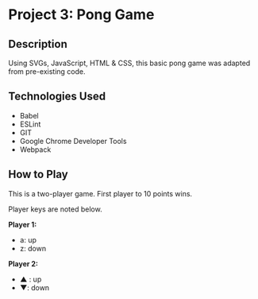 # Project 3: Pong Game

## Description
Using SVGs, JavaScript, HTML & CSS, this basic pong game was adapted from pre-existing code. 

## Technologies Used
- Babel
- ESLint
- GIT
- Google Chrome Developer Tools
- Webpack

## How to Play
This is a two-player game. First player to 10 points wins.

Player keys are noted below.

**Player 1:**
* a: up
* z: down

**Player 2:**
* ▲ : up
* ▼: down
